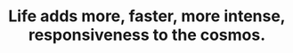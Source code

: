 ---
title: Life adds more, faster, more intense, responsiveness to the cosmos.
tags: TMWT human context
---